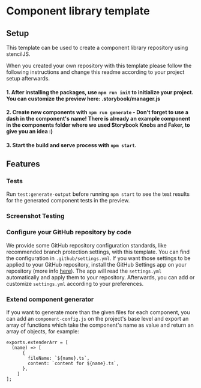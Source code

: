 # Component library template
## Setup
This template can be used to create a component library repository using stencilJS.

When you created your own repository with this template please follow the following instructions and change this readme according to your project setup afterwards.

#### 1. After installing the packages, use `npm run init` to initialize your project. You can customize the preview here: .storybook/manager.js
#### 2. Create new components with `npm run generate` - Don't forget to use a dash in the component's name! There is already an example component in the components folder where we used Storybook Knobs and Faker, to give you an idea :)
#### 3. Start the build and serve process with `npm start`.

## Features
### Tests
Run `test:generate-output` before running `npm start` to see the test results for the generated component tests in the preview.
### Screenshot Testing

### Configure your GitHub repository by code
We provide some GitHub repository configuration standards, like recommended branch protection settings, with this template. You can find the configuration in `.github/settings.yml`. If you want those settings to be applied to your GitHub repository, install the GitHub Settings app on your repository (more info [here](https://github.com/apps/settings)). The app will read the `settings.yml` automatically and apply them to your repository. Afterwards, you can add or customize `settings.yml` according to your preferences.

### Extend component generator
If you want to generate more than the given files for each component, you can add an `component-config.js` on the project's base level and export an array of functions which take the component's name as value and return an array of objects, for example:
```
exports.extenderArr = [
  (name) => [
      {
        fileName: `${name}.ts`,
        content: `content for ${name}.ts`,
      },
    ]
];
```